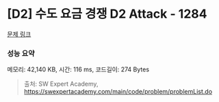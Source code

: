 # [D2] 수도 요금 경쟁 D2 Attack - 1284 

[문제 링크](https://swexpertacademy.com/main/code/problem/problemDetail.do?contestProbId=AV189xUaI8UCFAZN) 

### 성능 요약

메모리: 42,140 KB, 시간: 116 ms, 코드길이: 274 Bytes



> 출처: SW Expert Academy, https://swexpertacademy.com/main/code/problem/problemList.do